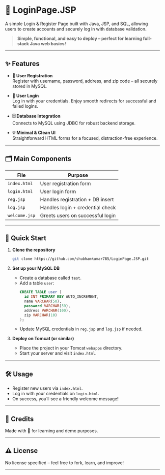# 🚀 LoginPage.JSP
A simple Login &amp; Register Page built with Java, JSP, and SQL, allowing users to create accounts and securely log in with database validation.


> **Simple, functional, and easy to deploy – perfect for learning full-stack Java web basics!**

---

## ✨ Features

- **🔐 User Registration**  
  Register with username, password, address, and zip code – all securely stored in MySQL.

- **🚪 User Login**  
  Log in with your credentials. Enjoy smooth redirects for successful and failed logins.

- **🗄️ Database Integration**  
  Connects to MySQL using JDBC for robust backend storage.

- **💡 Minimal & Clean UI**  
  Straightforward HTML forms for a focused, distraction-free experience.

---

## 🗂️ Main Components

| File                | Purpose                                  |
|---------------------|------------------------------------------|
| `index.html`        | User registration form                   |
| `login.html`        | User login form                          |
| `reg.jsp`           | Handles registration + DB insert         |
| `log.jsp`           | Handles login + credential check         |
| `welcome.jsp`       | Greets users on successful login         |

---

## 🚦 Quick Start

1. **Clone the repository**
   ```bash
   git clone https://github.com/shubhamkumar785/LoginPage.JSP.git
   ```

2. **Set up your MySQL DB**
   - Create a database called `test`.
   - Add a table `user`:
     ```sql
     CREATE TABLE user (
       id INT PRIMARY KEY AUTO_INCREMENT,
       name VARCHAR(50),
       password VARCHAR(50),
       address VARCHAR(100),
       zip VARCHAR(10)
     );
     ```
   - Update MySQL credentials in `reg.jsp` and `log.jsp` if needed.

3. **Deploy on Tomcat (or similar)**
   - Place the project in your Tomcat `webapps` directory.
   - Start your server and visit `index.html`.

---

## 🛠️ Usage

- Register new users via `index.html`.
- Log in with your credentials on `login.html`.
- On success, you’ll see a friendly welcome message!

---

## 🙏 Credits

Made with 💙 for learning and demo purposes.

---

## ⚠️ License

No license specified – feel free to fork, learn, and improve!

---
